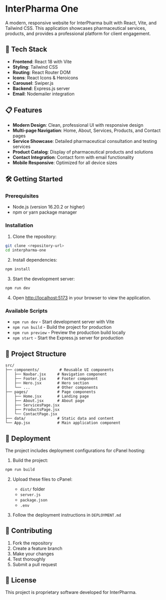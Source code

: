# InterPharma One

A modern, responsive website for InterPharma built with React, Vite, and Tailwind CSS. This application showcases pharmaceutical services, products, and provides a professional platform for client engagement.

## 🚀 Tech Stack

- **Frontend**: React 18 with Vite
- **Styling**: Tailwind CSS
- **Routing**: React Router DOM
- **Icons**: React Icons & Heroicons
- **Carousel**: Swiper.js
- **Backend**: Express.js server
- **Email**: Nodemailer integration

## 📋 Features

- **Modern Design**: Clean, professional UI with responsive design
- **Multi-page Navigation**: Home, About, Services, Products, and Contact pages
- **Service Showcase**: Detailed pharmaceutical consultation and testing services
- **Product Catalog**: Display of pharmaceutical products and solutions
- **Contact Integration**: Contact form with email functionality
- **Mobile Responsive**: Optimized for all device sizes

## 🛠️ Getting Started

### Prerequisites

- Node.js (version 16.20.2 or higher)
- npm or yarn package manager

### Installation

1. Clone the repository:
```bash
git clone <repository-url>
cd interpharma-one
```

2. Install dependencies:
```bash
npm install
```

3. Start the development server:
```bash
npm run dev
```

4. Open [http://localhost:5173](http://localhost:5173) in your browser to view the application.

### Available Scripts

- `npm run dev` - Start development server with Vite
- `npm run build` - Build the project for production
- `npm run preview` - Preview the production build locally
- `npm start` - Start the Express.js server for production

## 📁 Project Structure

```
src/
├── components/         # Reusable UI components
│   ├── Navbar.jsx     # Navigation component
│   ├── Footer.jsx     # Footer component
│   ├── Hero.jsx       # Hero section
│   └── ...            # Other components
├── pages/             # Page components
│   ├── Home.jsx       # Landing page
│   ├── About.jsx      # About page
│   ├── ServicesPage.jsx
│   ├── ProductsPage.jsx
│   └── ContactPage.jsx
├── data/              # Static data and content
└── App.jsx            # Main application component
```

## 🚀 Deployment

The project includes deployment configurations for cPanel hosting:

1. Build the project:
```bash
npm run build
```

2. Upload these files to cPanel:
   - `dist/` folder
   - `server.js`
   - `package.json`
   - `.env`

3. Follow the deployment instructions in `DEPLOYMENT.md`

## 🤝 Contributing

1. Fork the repository
2. Create a feature branch
3. Make your changes
4. Test thoroughly
5. Submit a pull request

## 📝 License

This project is proprietary software developed for InterPharma.
